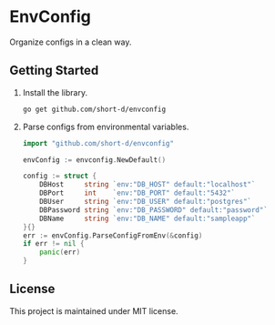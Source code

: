 # EnvConfig

Organize configs in a clean way.

## Getting Started

1. Install the library.

   ```bash
   go get github.com/short-d/envconfig
   ```

1. Parse configs from environmental variables.

   ```go
   import "github.com/short-d/envconfig"
   
   envConfig := envconfig.NewDefault()

   config := struct {
       DBHost     string `env:"DB_HOST" default:"localhost"`
       DBPort     int    `env:"DB_PORT" default:"5432"`
       DBUser     string `env:"DB_USER" default:"postgres"`
       DBPassword string `env:"DB_PASSWORD" default:"password"`
       DBName     string `env:"DB_NAME" default:"sampleapp"`
   }{}
   err := envConfig.ParseConfigFromEnv(&config)
   if err != nil {
       panic(err)
   }
   ```

## License

This project is maintained under MIT license.
